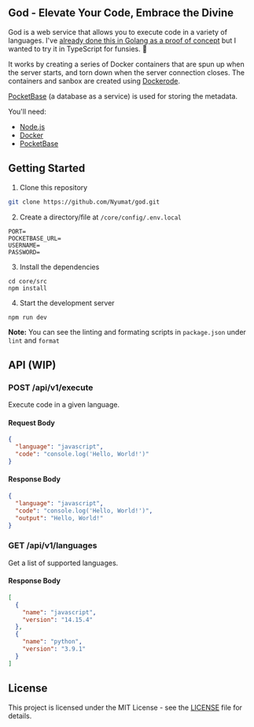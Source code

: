 ## God - Elevate Your Code, Embrace the Divine

God is a web service that allows you to execute code in a variety of languages. I've [already done this in Golang as a proof of concept](https://github.com/nyumat/titan) but I wanted to try it in TypeScript for funsies. 🤩 

It works by creating a series of Docker containers that are spun up when the server starts, and torn down when the server connection closes. The containers and sanbox are created using [Dockerode](https://github.com/apocas/dockerode). 

[PocketBase](
https://pocketbase.io/) (a database as a service) is used for storing the metadata.

You'll need:

- [Node.js](https://nodejs.org/en/)
- [Docker](https://www.docker.com/)
- [PocketBase](https://pocketbase.io/)

## Getting Started

1. Clone this repository

````bash
git clone https://github.com/Nyumat/god.git
````

2. Create a directory/file at `/core/config/.env.local`

```
PORT=
POCKETBASE_URL=
USERNAME=
PASSWORD=
```

3. Install the dependencies
```
cd core/src
npm install
```

4. Start the development server
```
npm run dev
```

**Note:** You can see the linting and formating scripts in `package.json` under `lint` and `format`

## API (WIP)

### POST /api/v1/execute

Execute code in a given language.

#### Request Body

```json
{
  "language": "javascript",
  "code": "console.log('Hello, World!')"
}
````

#### Response Body

```json
{
  "language": "javascript",
  "code": "console.log('Hello, World!')",
  "output": "Hello, World!"
}
```

### GET /api/v1/languages

Get a list of supported languages.

#### Response Body

```json
[
  {
    "name": "javascript",
    "version": "14.15.4"
  },
  {
    "name": "python",
    "version": "3.9.1"
  }
]
```

## License

This project is licensed under the MIT License - see the [LICENSE](LICENSE) file for details.